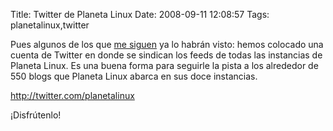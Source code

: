 Title: Twitter de Planeta Linux
Date: 2008-09-11 12:08:57
Tags: planetalinux,twitter

Pues algunos de los que <a href="http://twitter.com/habanerd">me siguen</a> ya lo habrán visto: hemos colocado una cuenta de Twitter en donde se sindican los feeds de todas las instancias de Planeta Linux. Es una buena forma para seguirle la pista a los alrededor de 550 blogs que Planeta Linux abarca en sus doce instancias.

<a href="http://twitter.com/planetalinux">http://twitter.com/planetalinux</a>

¡Disfrútenlo!